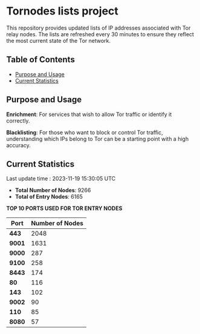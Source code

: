 # Tornodes lists project

This repository provides updated lists of IP addresses associated with Tor relay nodes. The lists are refreshed every 30 minutes to ensure they reflect the most current state of the Tor network.

## Table of Contents

- [Purpose and Usage](#purpose-and-usage)
- [Current Statistics](#current-statistics)


## Purpose and Usage

**Enrichment**: For services that wish to allow Tor traffic or identify it correctly.

**Blacklisting**: For those who want to block or control Tor traffic, understanding which IPs belong to Tor can be a starting point with a high accuracy.

## Current Statistics

Last update time : 2023-11-19 15:30:05 UTC

- **Total Number of Nodes**: 9266
- **Total of Entry Nodes**: 6165

**TOP 10 PORTS USED FOR TOR ENTRY NODES**

| **Port** | **Number of Nodes** |
|------|-----------------|
| **443**   | 2048  |
| **9001**   | 1631  |
| **9000**   | 287  |
| **9100**   | 258  |
| **8443**   | 174  |
| **80**   | 116  |
| **143**   | 102  |
| **9002**   | 90  |
| **110**   | 85  |
| **8080**   | 57  |


